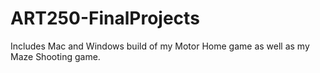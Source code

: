 # ART250-FinalProjects

Includes Mac and Windows build of my Motor Home game as well as my Maze Shooting game.
